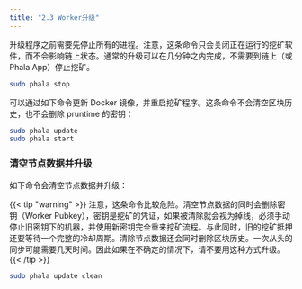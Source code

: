```yaml
---
title: "2.3 Worker升级"
---
```


升级程序之前需要先停止所有的进程。注意，这条命令只会关闭正在运行的挖矿软件，而不会影响链上状态。通常的升级可以在几分钟之内完成，不需要到链上（或Phala App）停止挖矿。

```bash
sudo phala stop
```

可以通过如下命令更新 Docker 镜像，并重启挖矿程序。这条命令不会清空区块历史，也不会删除 pruntime 的密钥：

```bash
sudo phala update
sudo phala start
```

### 清空节点数据并升级 

如下命令会清空节点数据并升级：

{{< tip "warning" >}}
注意，这条命令比较危险。清空节点数据的同时会删除密钥（Worker Pubkey），密钥是挖矿的凭证，如果被清除就会视为掉线，必须手动停止旧密钥下的机器，并使用新密钥完全重来挖矿流程。与此同时，旧的挖矿抵押还要等待一个完整的冷却周期。清除节点数据还会同时删除区块历史。一次从头的同步可能需要几天时间。因此如果在不确定的情况下，请不要用这种方式升级。
{{< /tip >}}

```bash
sudo phala update clean
```